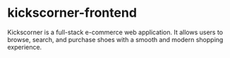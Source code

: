 # kickscorner-frontend
Kickscorner is a full-stack e-commerce web application. It allows users to browse, search, and purchase shoes with a smooth and modern shopping experience.
